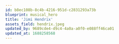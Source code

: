 ```yaml
---
id: b8ec108b-8c4b-4216-951d-c2831293a73b
blueprint: musical_hero
title: 'Jimi Hendrix'
assets_field: hendrix.jpeg
updated_by: 9689cde4-d9c4-4a0a-a0f0-e088ff46ca01
updated_at: 1688258568
---
```

